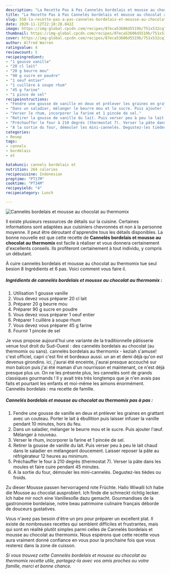 ```yaml
---
description: "La Recette Pas à Pas Cannelés bordelais et mousse au chocolat au thermomix"
title: "La Recette Pas à Pas Cannelés bordelais et mousse au chocolat au thermomix"
slug: 558-la-recette-pas-a-pas-canneles-bordelais-et-mousse-au-chocolat-au-thermomix
date: 2020-11-12T22:18:28.842Z
image: https://img-global.cpcdn.com/recipes/87eca53606d5519b/751x532cq70/canneles-bordelais-et-mousse-au-chocolat-au-thermomix-photo-principale-de-la-recette.jpg
thumbnail: https://img-global.cpcdn.com/recipes/87eca53606d5519b/751x532cq70/canneles-bordelais-et-mousse-au-chocolat-au-thermomix-photo-principale-de-la-recette.jpg
cover: https://img-global.cpcdn.com/recipes/87eca53606d5519b/751x532cq70/canneles-bordelais-et-mousse-au-chocolat-au-thermomix-photo-principale-de-la-recette.jpg
author: Alfred Warren
ratingvalue: 4
reviewcount: 5
recipeingredient:
- "1 gousse vanille"
- "20 cl lait"
- "20 g beurre mou"
- "90 g sucre en poudre"
- "1 oeuf entier"
- "1 cuillère à soupe rhum"
- "45 g farine"
- "1 pince de sel"
recipeinstructions:
- "Fendre une gousse de vanille en deux et prélever les graines en grattant avec un couteau. Porter le lait à ébullition puis laisser infuser la vanille pendant 10 minutes, hors du feu."
- "Dans un saladier, mélanger le beurre mou et le sucre. Puis ajouter l&#39;œuf. Mélanger à nouveau."
- "Verser le rhum, incorporer la farine et 1 pincée de sel."
- "Retirer la gousse de vanille du lait. Puis verser peu à peu le lait chaud dans le saladier en mélangeant doucement. Laisser reposer la pâte au réfrigérateur 12 heures au minimum."
- "Préchauffer le four à 210 degrés (thermostat 7). Verser la pâte dans les moules et faire cuire pendant 45 minutes."
- "A la sortie du four, démouler les mini-cannelés. Degustez-les tièdes ou froids."
categories:
- Resep
tags:
- cannels
- bordelais
- et

katakunci: cannels bordelais et 
nutrition: 264 calories
recipecuisine: Indonesian
preptime: "PT17M"
cooktime: "PT34M"
recipeyield: "4"
recipecategory: Lunch

---
```



![Cannelés bordelais et mousse au chocolat au thermomix](https://img-global.cpcdn.com/recipes/87eca53606d5519b/751x532cq70/canneles-bordelais-et-mousse-au-chocolat-au-thermomix-photo-principale-de-la-recette.jpg)

Il existe plusieurs ressources de détails sur la cuisine. Certaines informations sont adaptées aux cuisiniers chevronnés et non à la personne moyenne. Il peut être déroutant d'apprendre tous les détails disponibles. La bonne nouvelle est que cette recette de <strong> Cannelés bordelais et mousse au chocolat au thermomix </strong> est facile à réaliser et vous donnera certainement d'excellents conseils. Ils profiteront certainement à tout individu, y compris un débutant.

<!--inarticleads1-->

À cuire cannelés bordelais et mousse au chocolat au thermomix tue seul besion 8 Ingrédients et 6 pas. Voici comment vous faire il.

##### Ingrédients de cannelés bordelais et mousse au chocolat au thermomix :

1. Utilisation 1 gousse vanille
1. Vous devez vous préparer 20 cl lait
1. Préparer 20 g beurre mou
1. Préparer 90 g sucre en poudre
1. Vous devez vous préparer 1 oeuf entier
1. Préparer 1 cuillère à soupe rhum
1. Vous devez vous préparer 45 g farine
1. Fournir 1 pincée de sel


Je vous propose aujourd&#39;hui une variante de la traditionnelle pâtisserie venue tout droit du Sud-Ouest : des cannelés bordelais au chocolat (au thermomix ou sans). cannelés bordelais au thermomix - keziah s&#39;amuse! c&#39;est officiel, capri c&#39;est fini et bordeaux aussi. un an et demi déjà qu&#39;on est devenus girondins. ici, j&#39;aurai été enceinte, j&#39;aurai presque accouché sur mon balcon puis j&#39;ai été maman d&#39;un nourrisson et maintenant, ce n&#39;est déjà presque plus un. On ne les présente plus, les cannelés sont de grands classiques gourmands ! Il y avait très très longtemps que je n&#39;en avais pas faits et pourtant les enfants et moi-même les aimons énormément. Cannelés bordelais : ma recette de famille. 

<!--inarticleads2-->

##### Cannelés bordelais et mousse au chocolat au thermomix pas à pas :

1. Fendre une gousse de vanille en deux et prélever les graines en grattant avec un couteau. Porter le lait à ébullition puis laisser infuser la vanille pendant 10 minutes, hors du feu.
1. Dans un saladier, mélanger le beurre mou et le sucre. Puis ajouter l&#39;œuf. Mélanger à nouveau.
1. Verser le rhum, incorporer la farine et 1 pincée de sel.
1. Retirer la gousse de vanille du lait. Puis verser peu à peu le lait chaud dans le saladier en mélangeant doucement. Laisser reposer la pâte au réfrigérateur 12 heures au minimum.
1. Préchauffer le four à 210 degrés (thermostat 7). Verser la pâte dans les moules et faire cuire pendant 45 minutes.
1. A la sortie du four, démouler les mini-cannelés. Degustez-les tièdes ou froids.


Zu dieser Mousse passen hervorragend rote Früchte. Hallo Wiwalli Ich habe die Mousse au chocolat ausprobiert. Ich finde die schmeckt richtig lecker. Ich habe mir noch eine Vanillesoße dazu gemacht. Gourmandises de la gastronomie bordelaise, notre beau patrimoine culinaire français déborde de douceurs gustatives. 

<!--inarticleads1-->

<p>
Vous n'avez pas besoin d'être un pro pour préparer un excellent plat. Il existe de nombreuses recettes qui semblent difficiles et frustrantes, mais qui sont en réalité plutôt simples parmi celles de Cannelés bordelais et mousse au chocolat au thermomix. Nous espérons que cette recette vous aura vraiment donné confiance en vous pour la prochaine fois que vous resterez dans la zone de cuisson.
</p>

<p>
<i>Si vous trouvez cette Cannelés bordelais et mousse au chocolat au thermomix recette utile, partagez-la avec vos amis proches ou votre famille, merci et bonne chance.</i>
</p>
